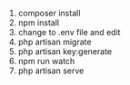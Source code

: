 

1. composer install
2. npm install
3. change to .env file and edit
3. php artisan migrate
4. php artisan key:generate
5. npm run watch
6. php artisan serve
